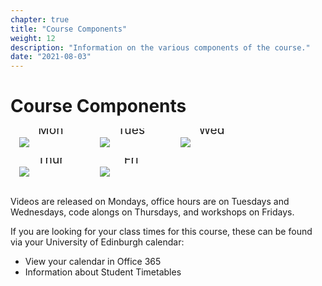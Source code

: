```yaml
---
chapter: true
title: "Course Components"
weight: 12
description: "Information on the various components of the course."
date: "2021-08-03"
---
```


<style>
/* Three image containers (use 25% for four, and 50% for two, etc) */
.column {
  float: left;
  width: 20%;
  min-width: 20%;
  padding: 1em;
  white-space: normal;
}

/* Clear floats after image containers */
.row::after {
  content: "";
  clear: both;
  display: table;
  white-space: normal;
}
</style>

# Course Components

<div class="row">
  <div class="column">
    <img src="/images/overview/youtube.png">
    <p style="margin-top: -40px; text-align: center; font-size: 2vw; overflow:hidden;">Mon</p>
  </div>
  <div class="column">
    <img src="/images/overview/speech-bubble.png">
    <p style="margin-top: -40px; text-align: center; font-size: 2vw; overflow:hidden;">Tues</p>
  </div>
  <div class="column">
    <img src="/images/overview/speech-bubble.png">
    <p style="margin-top: -40px; text-align: center; font-size: 2vw; overflow:hidden;">Wed</p>
  </div>
  <div class="column">
    <img src="/images/overview/keyboard.png">
    <p style="margin-top: -40px; text-align: center; font-size: 2vw; overflow:hidden;">Thur</p>
  </div>
  <div class="column">
    <img src="/images/overview/round-table.png">
    <p style="margin-top: -40px; text-align: center; font-size: 2vw; overflow:hidden;">Fri</p>
  </div>
</div>

Videos are released on Mondays, office hours are on Tuesdays and Wednesdays, code alongs on Thursdays, and workshops on Fridays.

<p style="text-align: left">
If you are looking for your class times for this course, these can be found via your University of Edinburgh calendar:
</p>

<ul>
  <li><a id="timetable">View your calendar in Office 365</a></li>
  <li><a id="timetableInfo">Information about Student Timetables</a></li>
</ul>